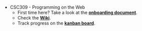 * CSC309 - Programming on the Web 
  * First time here? Take a look at the **[onboarding document](https://github.com/csc309-winter-2019/team38/wiki/Onboarding)**.
  * Check the **[Wiki](https://github.com/csc309-winter-2019/team38/wiki)**.
  * Track progress on the **[kanban board](https://github.com/csc309-winter-2019/team38/projects/2)**.
